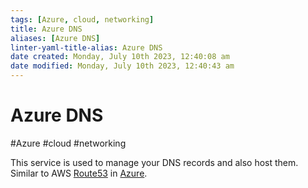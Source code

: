 ```yaml
---
tags: [Azure, cloud, networking]
title: Azure DNS
aliases: [Azure DNS]
linter-yaml-title-alias: Azure DNS
date created: Monday, July 10th 2023, 12:40:08 am
date modified: Monday, July 10th 2023, 12:40:43 am
---
```

# Azure DNS
#Azure #cloud #networking 

This service is used to manage your DNS records and also host them. Similar to AWS [Route53](Cloud%20Computing/AWS/Networking/Route53.md) in [Azure](Cloud%20Computing/Azure/Azure.md). 